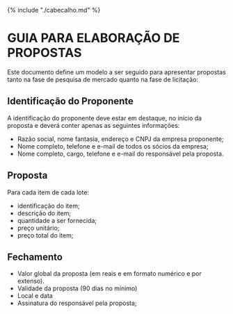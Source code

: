 {% include "./cabecalho.md" %}
# GUIA PARA ELABORAÇÃO DE PROPOSTAS 

Este documento define um modelo a ser seguido para apresentar propostas tanto na fase de pesquisa de mercado quanto na fase de licitação:

## Identificação do Proponente
A identificação do proponente deve estar em destaque, no início da proposta e deverá conter apenas as seguintes informações:
* Razão social, nome fantasia, endereço e CNPJ da empresa proponente;
* Nome completo, telefone e e-mail de todos os sócios da empresa;
* Nome completo, cargo, telefone e e-mail do responsável pela proposta.

## Proposta
Para cada item de cada lote:  
* identificação do item;  
* descrição do item;  
* quantidade a ser fornecida;  
* preço unitário;  
* preço total do item;  

## Fechamento
* Valor global da proposta (em reais e em formato numérico e por extenso).
* Validade da proposta (90 dias no mínimo)
* Local e data
* Assinatura do responsável pela proposta;

